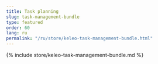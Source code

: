 ```yaml
---
title: Task planning
slug: task-management-bundle
type: featured
order: 60
lang: ru
permalink: "/ru/store/keleo-task-management-bundle.html"
---
```


{% include store/keleo-task-management-bundle.md %}
